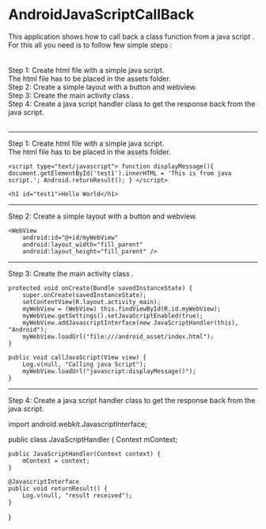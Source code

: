 AndroidJavaScriptCallBack
=========================
This application shows how to call back a class function from a java script .<br/>
For this all you need is to follow few simple steps : <br/>
<br/><br/>
Step 1: Create html file with a simple java script.<br/>
	  The html file has to be placed in the assets folder.<br/>
Step 2: Create a simple layout with a button and webview.<br/>
Step 3: Create the main activity class .<br/>
Step 4: Create a java script handler class to get the response back from the java script.<br/><br/>

____________________________________________________________________________________________________________________________________________
Step 1: Create html file with a simple java script.<br/>
	  The html file has to be placed in the assets folder.<br/>

`<script type="text/javascript">
        function displayMessage(){
        	document.getElementById('test1').innerHTML = 'This is from java script.';
        	Android.returnResult();
        }
</script>`


	<h1 id="test1">Hello World</h1>

____________________________________________________________________________________________________________________________________________
Step 2: Create a simple layout with a button and webview.

    <WebView
        android:id="@+id/myWebView"
        android:layout_width="fill_parent"
        android:layout_height="fill_parent" />

____________________________________________________________________________________________________________________________________________
Step 3: Create the main activity class .

	protected void onCreate(Bundle savedInstanceState) {
		super.onCreate(savedInstanceState);
		setContentView(R.layout.activity_main);
		myWebView = (WebView) this.findViewById(R.id.myWebView);
		myWebView.getSettings().setJavaScriptEnabled(true);
		myWebView.addJavascriptInterface(new JavaScriptHandler(this), "Android");
		myWebView.loadUrl("file:///android_asset/index.html");
	}

	public void callJavaScript(View view) {
		Log.v(null, "Calling java Script");
		myWebView.loadUrl("javascript:displayMessage()");
	}



____________________________________________________________________________________________________________________________________________
Step 4: Create a java script handler class to get the response back from the java script.

import android.webkit.JavascriptInterface;

public class JavaScriptHandler {
	Context mContext;

	public JavaScriptHandler(Context context) {
		mContext = context;
	}

	@JavascriptInterface
	public void returnResult() {
	    Log.v(null, "result received");
	}
}


